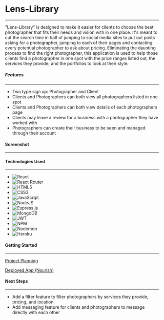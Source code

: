 # Lens-Library
___

"Lens-Library" is designed to make it easier for clients to choose the best photographer that fits their needs and vision with in one place. It's meant to cut the search time in half of jumping to social media sites to put out posts asking for a photographer, jumping to each of their pages and contacting every potential photographer to ask about pricing. Eliminating the daunting process to find the right photographer, this application is used to help those clients find a photographer in one spot with the price ranges listed out, the services they provide, and the portfolios to look at their style. 

##### Features
___
- Two type sign up: Photographer and Client
- Clients and Photographers can both view all photographers listed in one spot
- Clients and Photographers can both view details of each photographers page
- Clients may leave a review for a business with a photographer they have worked with
- Photographers can create their business to be seen and managed through their account


#### Screenshot
___



#### Technologies Used
___
* ![React](https://img.shields.io/badge/react-%2320232a.svg?style=for-the-badge&logo=react&logoColor=%2361DAFB)
* ![React Router](https://img.shields.io/badge/React_Router-CA4245?style=for-the-badge&logo=react-router&logoColor=white)
* ![HTML5](https://img.shields.io/badge/html5-%23E34F26.svg?style=for-the-badge&logo=html5&logoColor=white)
* ![CSS3](https://img.shields.io/badge/css3-%231572B6.svg?style=for-the-badge&logo=css3&logoColor=white)
* ![JavaScript](https://img.shields.io/badge/javascript-%23323330.svg?style=for-the-badge&logo=javascript&logoColor=%23F7DF1E)
* ![NodeJS](https://img.shields.io/badge/node.js-6DA55F?style=for-the-badge&logo=node.js&logoColor=white)
* ![Express.js](https://img.shields.io/badge/express.js-%23404d59.svg?style=for-the-badge&logo=express&logoColor=%2361DAFB)
* ![MongoDB](https://img.shields.io/badge/MongoDB-%234ea94b.svg?style=for-the-badge&logo=mongodb&logoColor=white)
* ![JWT](https://img.shields.io/badge/JWT-black?style=for-the-badge&logo=JSON%20web%20tokens)
* ![NPM](https://img.shields.io/badge/NPM-%23CB3837.svg?style=for-the-badge&logo=npm&logoColor=white)
* ![Nodemon](https://img.shields.io/badge/NODEMON-%23323330.svg?style=for-the-badge&logo=nodemon&logoColor=%BBDEAD)
* ![Heroku](https://img.shields.io/badge/heroku-%23430098.svg?style=for-the-badge&logo=heroku&logoColor=white)


#### Getting Started
___
<a href="https://trello.com/b/oNU5bn4w/lens-library">Project Planning</a>

<a href="https://lens-library.herokuapp.com/">Deployed App (Nourish)</a>



#### Next Steps
___
- Add a filter feature to filter photographers by services they provide, pricing, and location
- Add messaging feature for clients and photographers to message directly with each other